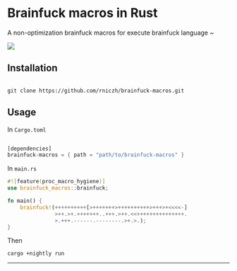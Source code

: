 # Brainfuck macros in Rust

A non-optimization brainfuck macros for execute brainfuck language ~

<img src="https://i.imgur.com/A5jxigC.png"/>


## Installation

```shell

git clone https://github.com/rniczh/brainfuck-macros.git

```

## Usage


In `Cargo.toml`

```rust

[dependencies]
brainfuck-macros = { path = "path/to/brainfuck-macros" }

```

In `main.rs`

```rust
#![feature(proc_macro_hygiene)]
use brainfuck_macros::brainfuck;

fn main() {
    brainfuck!(++++++++++[>+++++++>++++++++++>+++>+<<<<-]
               >++.>+.+++++++..+++.>++.<<+++++++++++++++.
               >.+++.------.--------.>+.>.);
}
```


Then

```shell
cargo +nightly run
```

---
